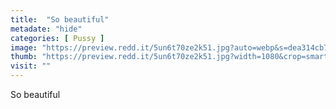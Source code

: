 ```yaml
---
title:  "So beautiful"
metadate: "hide"
categories: [ Pussy ]
image: "https://preview.redd.it/5un6t70ze2k51.jpg?auto=webp&s=dea314cb7736270d76fdc9667df9f2900cf27cc3"
thumb: "https://preview.redd.it/5un6t70ze2k51.jpg?width=1080&crop=smart&auto=webp&s=72e217cced9d79f158ca16957a454123c463f474"
visit: ""
---
```

So beautiful
